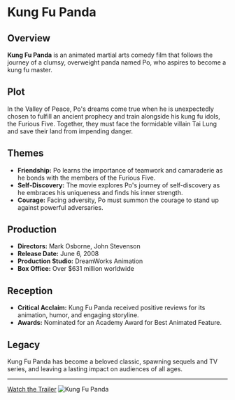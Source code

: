 # Kung Fu Panda

## Overview
**Kung Fu Panda** is an animated martial arts comedy film that follows the journey of a clumsy, overweight panda named Po, who aspires to become a kung fu master.

## Plot
In the Valley of Peace, Po's dreams come true when he is unexpectedly chosen to fulfill an ancient prophecy and train alongside his kung fu idols, the Furious Five. Together, they must face the formidable villain Tai Lung and save their land from impending danger.

## Themes
- **Friendship:** Po learns the importance of teamwork and camaraderie as he bonds with the members of the Furious Five.
- **Self-Discovery:** The movie explores Po's journey of self-discovery as he embraces his uniqueness and finds his inner strength.
- **Courage:** Facing adversity, Po must summon the courage to stand up against powerful adversaries.

## Production
- **Directors:** Mark Osborne, John Stevenson
- **Release Date:** June 6, 2008
- **Production Studio:** DreamWorks Animation
- **Box Office:** Over $631 million worldwide

## Reception
- **Critical Acclaim:** Kung Fu Panda received positive reviews for its animation, humor, and engaging storyline.
- **Awards:** Nominated for an Academy Award for Best Animated Feature.

## Legacy
Kung Fu Panda has become a beloved classic, spawning sequels and TV series, and leaving a lasting impact on audiences of all ages.

---
[Watch the Trailer](https://www.example.com)
![Kung Fu Panda](kungfupanda.png)
